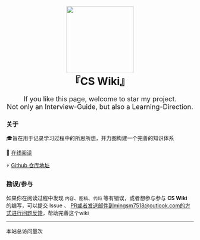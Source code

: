 <div align="center">
    <img width="180px" src="">
    <h1 style="margin-top:0px">『CS Wiki』</h1>
    <p style="margin-top:0px; margin-bottom:8px; font-size:18px">If you like this page, welcome to star my project.<br>Not only an Interview-Guide, but also a Learning-Direction.</p>
</div >

### 关于

🎓旨在用于记录学习过程中的所思所想，并力图构建一个完善的知识体系

📖 [在线阅读](https://mingsm17518.github.io/cs-wiki/)

⚡  [Github 仓库地址](https://github.com/mingsm17518/cs-wiki)

### 勘误/参与

如果你在阅读过程中发现 `内容`、`图稿`、`代码` 等有错误，或者想参与参与 **CS Wiki** 的编写，可以提交 Issue 、 PR或者发送邮件到mingsm7518@outlook.com的方式进行问题反馈，帮助完善这个wiki


---
<span id="busuanzi_container_site_pv">
    本站总访问量<span id="busuanzi_value_site_pv"></span>次
</span>


